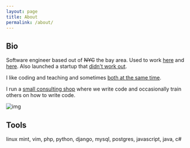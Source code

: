 ```yaml
---
layout: page
title: About
permalink: /about/
---
```


## Bio

Software engineer based out of <s>NYC</s> the bay area. Used to work [here](http://ms.com) and [here](http://whitehouse.gov). Also launched a startup that [didn't work out](http://dopeboy.github.io/Lessons/). 

I like coding and teaching and sometimes [both at the same time](https://codenation.org/).

I run a [small consulting shop](https://www.thenorthstarlabs.com) where we write code and occasionally train others on how to write code.

![img](http://i.imgur.com/vpvRCg7.png)

## Tools

linux mint, vim, php, python, django, mysql, postgres, javascript, java, c#
